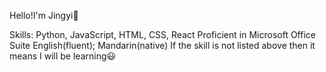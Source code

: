 Hello!I'm Jingyi👋

Skills:
Python, JavaScript, HTML, CSS, React
Proficient in Microsoft Office Suite
English(fluent); Mandarin(native)
If the skill is not listed above then it means I will be learning😃

